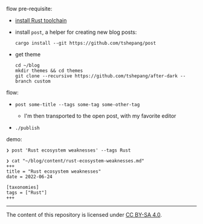 flow pre-requisite:

- [install Rust toolchain]

- install `post`, a helper for creating new blog posts:

      cargo install --git https://github.com/tshepang/post

- get theme

      cd ~/blog
      mkdir themes && cd themes
      git clone --recursive https://github.com/tshepang/after-dark --branch custom

flow:

- `post some-title --tags some-tag some-other-tag`

  + I'm then transported to the open post, with my favorite editor

- `./publish`

demo:

```
❯ post 'Rust ecosystem weaknesses' --tags Rust

❯ cat "~/blog/content/rust-ecosystem-weaknesses.md"
+++
title = "Rust ecosystem weaknesses"
date = 2022-06-24

[taxonomies]
tags = ["Rust"]
+++
```

---

The content of this repository is licensed under [CC BY-SA 4.0].

[install Rust toolchain]: https://rust-lang.org/install
[CC BY-SA 4.0]: http://creativecommons.org/licenses/by-sa/4.0
